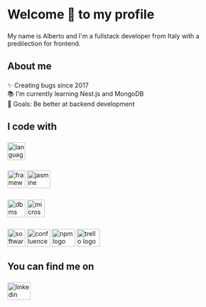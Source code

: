 <h1 align="left">Welcome 👋 to my profile</h1>

###

<p align="left">My name is Alberto and I'm a fullstack developer from Italy with a predilection for frontend.</p>

###

<h2 align="left">About me</h2>

###

<p align="left">✨ Creating bugs since 2017<br>📚 I'm currently learning Nest.js and MongoDB<br>🎯 Goals: Be better at backend development</p>

###

<h2 align="left">I code with</h2>

###

<div align="left">
  <img src="https://skillicons.dev/icons?i=typescript,javascript,nodejs,cs,bash,powershell,html,sass,css,python" height="40" alt="languages"  />
</div>

###

<div align="left">
  <img src="https://skillicons.dev/icons?i=angular,nestjs,dotnet,svelte,tailwind,electron,bootstrap,jquery,materialui,express" height="40" alt="framework-libraries"  />
  <img src="https://cdn.jsdelivr.net/gh/devicons/devicon/icons/jasmine/jasmine-plain.svg" height="40" width="52" alt="jasmine logo"  />
</div>

###

<div align="left">
  <img src="https://skillicons.dev/icons?i=mysql,postgres,sqlite,prisma" height="40" alt="dbms"  />
    <img src="https://user-images.githubusercontent.com/4249331/52232852-e2c4f780-28bd-11e9-835d-1e3cf3e43888.png" height="40" width="40" alt="microsoftsqlserver logo"    />
</div>



###


<div align="left">
  <img src="https://skillicons.dev/icons?i=visualstudio,vscode,git,photoshop,blender,github,gitlab" height="40" alt="softwares"  />
  <img src="https://cdn.jsdelivr.net/gh/devicons/devicon/icons/confluence/confluence-original.svg" height="40" width="52" alt="confluence logo"  />
  <img src="https://cdn.jsdelivr.net/gh/devicons/devicon/icons/npm/npm-original-wordmark.svg" height="40" width="52" alt="npm logo"  />
  <img src="https://cdn.jsdelivr.net/gh/devicons/devicon/icons/trello/trello-plain.svg" height="40" width="52" alt="trello logo"  />
</div>

###

<h2 align="left">You can find me on</h2>

###

<div align="left">
  <a href="https://www.linkedin.com/in/alberto-denti-1b1a581b8/" target="_blank">
    <img src="https://raw.githubusercontent.com/maurodesouza/profile-readme-generator/master/src/assets/icons/social/linkedin/default.svg" width="52" height="40" alt="linkedin logo"  />
  </a>
</div>

###
